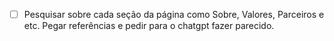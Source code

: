 - [ ] Pesquisar sobre cada seção da página como Sobre, Valores, Parceiros e etc. Pegar referências e pedir para o chatgpt fazer parecido.